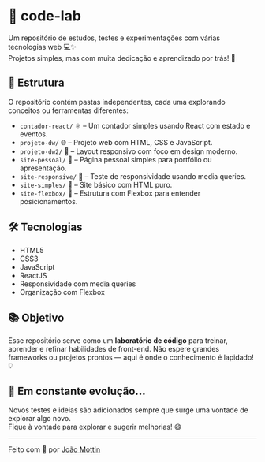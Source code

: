 # 🧪 code-lab

Um repositório de estudos, testes e experimentações com várias tecnologias web 💻✨  
Projetos simples, mas com muita dedicação e aprendizado por trás! 🚀

## 📁 Estrutura

O repositório contém pastas independentes, cada uma explorando conceitos ou ferramentas diferentes:

- `contador-react/` ⚛️ – Um contador simples usando React com estado e eventos.
- `projeto-dw/` 🌐 – Projeto web com HTML, CSS e JavaScript.
- `projeto-dw2/` 📱 – Layout responsivo com foco em design moderno.
- `site-pessoal/` 🙋 – Página pessoal simples para portfólio ou apresentação.
- `site-responsive/` 📲 – Teste de responsividade usando media queries.
- `site-simples/` 📝 – Site básico com HTML puro.
- `site-flexbox/` 🧱 – Estrutura com Flexbox para entender posicionamentos.

## 🛠 Tecnologias

- HTML5
- CSS3
- JavaScript
- ReactJS
- Responsividade com media queries
- Organização com Flexbox

## 📚 Objetivo

Esse repositório serve como um **laboratório de código** para treinar, aprender e refinar habilidades de front-end. Não espere grandes frameworks ou projetos prontos — aqui é onde o conhecimento é lapidado! 💡

## 🚧 Em constante evolução...

Novos testes e ideias são adicionados sempre que surge uma vontade de explorar algo novo.  
Fique à vontade para explorar e sugerir melhorias! 😄

---

Feito com 💙 por [João Mottin](https://github.com/joaomottin)
